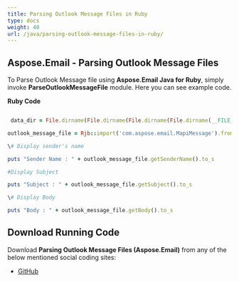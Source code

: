 ```yaml
---
title: Parsing Outlook Message Files in Ruby
type: docs
weight: 40
url: /java/parsing-outlook-message-files-in-ruby/
---
```


## **Aspose.Email - Parsing Outlook Message Files**
To Parse Outlook Message file using **Aspose.Email Java for Ruby**, simply invoke **ParseOutlookMessageFile** module. Here you can see example code.

**Ruby Code**

``` ruby

 data_dir = File.dirname(File.dirname(File.dirname(File.dirname(__FILE__)))) + '/data/'

outlook_message_file = Rjb::import('com.aspose.email.MapiMessage').fromFile(data_dir + "Message.msg")

\# Display sender's name

puts "Sender Name : " + outlook_message_file.getSenderName().to_s

#Display Subject

puts "Subject : " + outlook_message_file.getSubject().to_s

\# Display Body

puts "Body : " + outlook_message_file.getBody().to_s

```
## **Download Running Code**
Download **Parsing Outlook Message Files (Aspose.Email)** from any of the below mentioned social coding sites:

- [GitHub](https://github.com/aspose-email/Aspose.Email-for-Java/blob/master/Plugins/Aspose_Email_Java_for_Ruby/lib/asposeemailjava/Outlook/parseoutlookmessagefile.rb)

